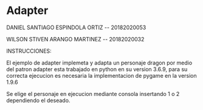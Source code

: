 # Adapter

DANIEL SANTIAGO ESPINDOLA ORTIZ -- 20182020053

WILSON STIVEN ARANGO MARTINEZ -- 20182020032

INSTRUCCIONES:

El ejemplo de adapter implemeta y adapta un personaje dragon por medio del patron adapter esta trabajado en python en su version 3.6.9, para su correcta ejecucion es necesaria la implementacion de pygame en la version 1.9.6

Se elige el personaje en ejecucion mediante consola insertando 1 o 2 dependiendo el deseado.
